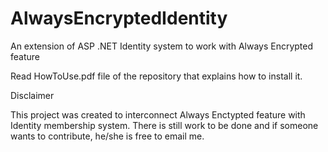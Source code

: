 # AlwaysEncryptedIdentity
An extension of ASP .NET Identity system to work with Always Encrypted feature

Read HowToUse.pdf file of the repository that explains how to install it.

Disclaimer

This project was created to interconnect Always Enctypted feature with Identity membership system.
There is still work to be done and if someone wants to contribute, he/she is free to email me.
